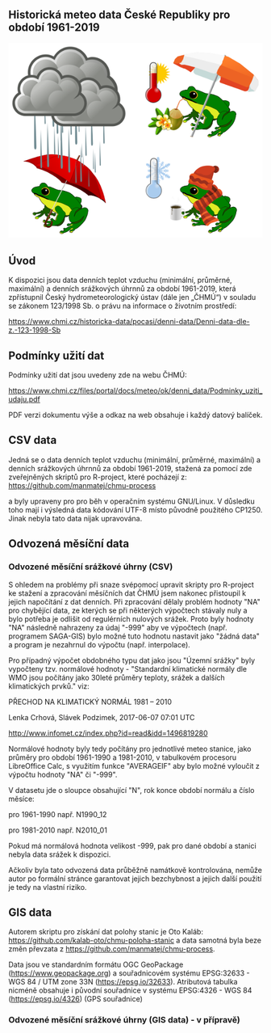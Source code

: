
## Historická meteo data České Republiky pro období 1961-2019

![meteo icon](img/meteo_ikony_vse.png)

## Úvod

K dispozici jsou data denních teplot vzduchu (minimální, průměrné, maximální) a denních srážkových úhrnnů za období 1961-2019, která zpřístupnil Český hydrometeorologický ústav (dále jen „ČHMÚ“) v souladu se zákonem 123/1998 Sb. o právu na informace o životním prostředí:

https://www.chmi.cz/historicka-data/pocasi/denni-data/Denni-data-dle-z.-123-1998-Sb

## Podmínky užití dat

Podmínky užití dat jsou uvedeny zde na webu ČHMÚ:

https://www.chmi.cz/files/portal/docs/meteo/ok/denni_data/Podminky_uziti_udaju.pdf

PDF verzi dokumentu výše a odkaz na web obsahuje i každý datový balíček.

## CSV data

Jedná se o data denních teplot vzduchu (minimální, průměrné, maximální) a denních srážkových úhrnnů za období 1961-2019, stažená za pomocí zde zveřejněných skriptů pro R-project, které pocházejí z:
https://github.com/manmatej/chmu-process

a byly upraveny pro pro běh v operačním systému GNU/Linux. V důsledku toho mají i výsledná data kódování UTF-8 místo původně použitého CP1250. Jinak nebyla tato data nijak upravována.

## Odvozená měsíční data

### Odvozené měsíční srážkové úhrny (CSV)

S ohledem na problémy při snaze svépomocí upravit skripty pro R-project ke stažení a zpracování měsíčních dat ČHMÚ jsem nakonec přistoupil k jejich napočítání z dat denních. Při zpracování dělaly problém hodnoty "NA" pro chybějící data, ze kterých se při některých výpočtech stávaly nuly a bylo potřeba je odlišit od regulérních nulových srážek. Proto byly hodnoty "NA" následně nahrazeny za údaj "-999" aby ve výpočtech (např. programem SAGA-GIS) bylo možné tuto hodnotu nastavit jako "žádná data" a program je nezahrnul do výpočtu (např. interpolace).

Pro případný výpočet obdobného typu dat jako jsou "Územní srážky" byly vypočteny tzv. normálové hodnoty - "Standardní klimatické normály dle WMO jsou počítány jako 30leté průměry teploty, srážek a dalších klimatických prvků."
viz:

PŘECHOD NA KLIMATICKÝ NORMÁL 1981 – 2010

Lenka Crhová, Slávek Podzimek, 2017-06-07  07:01 UTC

http://www.infomet.cz/index.php?id=read&idd=1496819280

Normálové hodnoty byly tedy počítány pro jednotlivé meteo stanice, jako průměry pro období 1961-1990 a 1981-2010, v tabulkovém procesoru LibreOffice Calc, s využitím funkce "AVERAGEIF" aby bylo možné vyloučit z výpočtu hodnoty "NA" či "-999".

V datasetu jde o sloupce obsahující "N", rok konce období normálu a číslo měsíce:

pro 1961-1990 např. N1990_12	

pro 1981-2010 např. N2010_01

Pokud má normálová hodnota velikost -999, pak pro dané období a stanici nebyla data srážek k dispozici.

Ačkoliv byla tato odvozená data průběžně namátkově kontrolována, nemůže autor po formální stránce garantovat jejich bezchybnost a jejich další použití je tedy na vlastní riziko.



## GIS data

Autorem skriptu pro získání dat polohy stanic je Oto Kaláb: https://github.com/kalab-oto/chmu-poloha-stanic a data samotná byla beze změn převzata z https://github.com/manmatej/chmu-process. 

Data jsou ve standardním formátu OGC GeoPackage (https://www.geopackage.org) a souřadnicovém systému EPSG:32633 - WGS 84 / UTM zone 33N (https://epsg.io/32633). Atributová tabulka nicméně obsahuje i původní souřadnice v systému EPSG:4326 - WGS 84 (https://epsg.io/4326) (GPS souřadnice)


### Odvozené měsíční srážkové úhrny (GIS data) - v přípravě)


